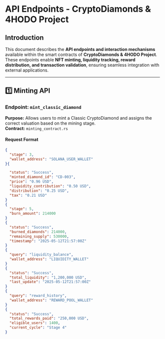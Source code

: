 # API Endpoints - CryptoDiamonds & 4HODO Project  

## Introduction  
This document describes the **API endpoints and interaction mechanisms** available within the smart contracts of **CryptoDiamonds & 4HODO Project**. These endpoints enable **NFT minting, liquidity tracking, reward distribution, and transaction validation**, ensuring seamless integration with external applications.  

---

## 1️⃣ Minting API  

### Endpoint: `mint_classic_diamond`  
**Purpose:** Allows users to mint a Classic CryptoDiamond and assigns the correct valuation based on the mining stage.  
**Contract:** `minting_contract.rs`  

#### Request Format  
```json
{
  "stage": 3,
  "wallet_address": "SOLANA_USER_WALLET"
}{

  "status": "Success",
  "minted_diamond_id": "CD-003",
  "price": "0.96 USD",
  "liquidity_contribution": "0.50 USD",
  "distribution": "0.25 USD",
  "tax": "0.21 USD"
}
{
  "stage": 5,
  "burn_amount": 214000
}
{
  "status": "Success",
  "burned_diamonds": 214000,
  "remaining_supply": 530000,
  "timestamp": "2025-05-12T21:57:00Z"
}
{
  "query": "liquidity_balance",
  "wallet_address": "LIQUIDITY_WALLET"
}
{
  "status": "Success",
  "total_liquidity": "1,200,000 USD",
  "last_update": "2025-05-12T21:57:00Z"
}
{
  "query": "reward_history",
  "wallet_address": "REWARD_POOL_WALLET"
}
{
  "status": "Success",
  "total_rewards_paid": "250,000 USD",
  "eligible_users": 1400,
  "current_cycle": "Stage 4"
}

